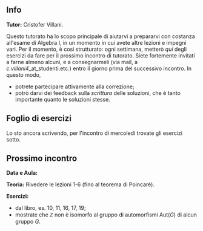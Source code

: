 ## Info

**Tutor:** Cristofer Villani.

Questo tutorato ha lo scopo principale di aiutarvi a prepararvi con costanza all'esame di Algebra I, in un momento in cui avete altre lezioni e 
impegni vari. Per il momento, è così strutturato: ogni settimana, metterò *qui* degli esercizi da fare per il prossimo incontro di tutorato.
Siete fortemente invitati a farne almeno alcuni, e a consegnarmeli (via mail, a *c.villani4*_at_studenti.etc.) entro il giorno prima del successivo
incontro. In questo modo,

- potrete partecipare attivamente alla correzione;
- potrò darvi dei feedback sulla *scrittura* delle soluzioni, che è tanto importante quanto le soluzioni stesse.

## Foglio di esercizi

Lo sto ancora scrivendo, per l'incontro di mercoledì trovate gli esercizi sotto. 

## Prossimo incontro

**Data e Aula:** 

**Teoria:** Rivedere le lezioni 1-6 (fino al teorema di Poincaré). 

**Esercizi:** 
- dal libro, es. 10, 11, 16, 17, 19;
- mostrate che $\mathbb{Z}$ non è isomorfo al gruppo di automorfismi $\text{Aut}(G)$ di alcun gruppo $G$. 


